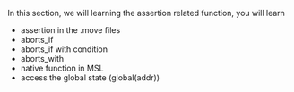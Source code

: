 In this section, we will learning the assertion related function, you will learn

- assertion in the .move files
- aborts_if 
- aborts_if with condition
- aborts_with
- native function in MSL
- access the global state (global<Counter>(addr))
